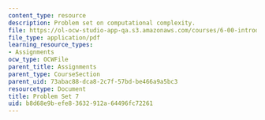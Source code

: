 ```yaml
---
content_type: resource
description: Problem set on computational complexity.
file: https://ol-ocw-studio-app-qa.s3.amazonaws.com/courses/6-00-introduction-to-computer-science-and-programming-fall-2008/b8d68e9befe83632912a64496fc72261_pset7.pdf
file_type: application/pdf
learning_resource_types:
- Assignments
ocw_type: OCWFile
parent_title: Assignments
parent_type: CourseSection
parent_uid: 73abac88-dca8-2c7f-57bd-be466a9a5bc3
resourcetype: Document
title: Problem Set 7
uid: b8d68e9b-efe8-3632-912a-64496fc72261
---
```

